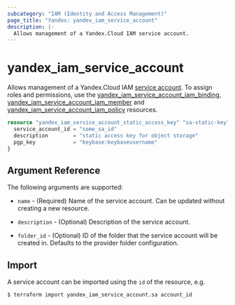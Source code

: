 ```yaml
---
subcategory: "IAM (Identity and Access Management)"
page_title: "Yandex: yandex_iam_service_account"
description: |-
  Allows management of a Yandex.Cloud IAM service account.
---
```



# yandex_iam_service_account




Allows management of a Yandex.Cloud IAM [service account](https://cloud.yandex.com/docs/iam/concepts/users/service-accounts). To assign roles and permissions, use the [yandex_iam_service_account_iam_binding](iam_service_account_iam_binding.html), [yandex_iam_service_account_iam_member](iam_service_account_iam_member.html) and [yandex_iam_service_account_iam_policy](iam_service_account_iam_policy.html) resources.

```terraform
resource "yandex_iam_service_account_static_access_key" "sa-static-key" {
  service_account_id = "some_sa_id"
  description        = "static access key for object storage"
  pgp_key            = "keybase:keybaseusername"
}
```

## Argument Reference

The following arguments are supported:

* `name` - (Required) Name of the service account. Can be updated without creating a new resource.

* `description` - (Optional) Description of the service account.

* `folder_id` - (Optional) ID of the folder that the service account will be created in. Defaults to the provider folder configuration.

## Import

A service account can be imported using the `id` of the resource, e.g.

```
$ terraform import yandex_iam_service_account.sa account_id
```
